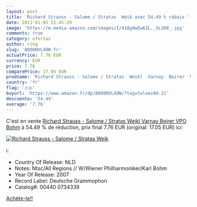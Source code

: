 ```yaml
---
layout: post
title: 'Richard Strauss - Salome / Stratas  Weik avec 54.49 % rabais '
date: 2021-01-05 21:45:29
image: 'https://m.media-amazon.com/images/I/41Qg9wEw6ZL._SL200_.jpg'
comments: true
category: ofertas
author: ring
slug: 'B000NVL49W-fr'
actualPrice: 7.76 EUR
currency: EUR
price: 7.76
comparePrice: 17.05 EUR
prodname: 'Richard Strauss - Salome / Stratas  Weikl  Varnay  Beirer  VPO  Bohm'
country: 'fr'
flag: '🇫🇷'
buyurl: 'https://www.amazon.fr/dp/B000NVL49W/?tag=tolees0d-21'
descuento: '54.49'
average: '7.76'
---
```


C'est en vente [Richard Strauss - Salome / Stratas  Weikl  Varnay  Beirer  VPO  Bohm](https://www.amazon.fr/dp/B000NVL49W/?tag=tolees0d-21)  à  54.49 % de réduction, prix final  7.76 EUR (original: 17.05 EUR) ici:

[![Richard Strauss - Salome / Stratas  Weik](https://m.media-amazon.com/images/I/41Qg9wEw6ZL._SL200_.jpg)](https://www.amazon.fr/dp/B000NVL49W/?tag=tolees0d-21)

ℹ️:

- Country Of Release: NLD
- Notes: Ntsc/All Regions // W/Wiener Philharmoniker/Karl Bohm
- Year Of Release: 2007
- Record Label: Deutsche Grammophon
- Catalog#: 00440 0734339

[Achète-le!!](https://www.amazon.fr/dp/B000NVL49W/?tag=tolees0d-21)
